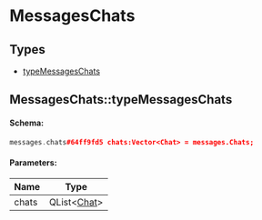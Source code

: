 # MessagesChats

## Types

* [typeMessagesChats](#messageschatstypemessageschats)

## MessagesChats::typeMessagesChats

#### Schema:

```c++
messages.chats#64ff9fd5 chats:Vector<Chat> = messages.Chats;
```

#### Parameters:

|Name|Type|
|----|----|
|chats|QList&lt;[Chat](chat.md)&gt;|

